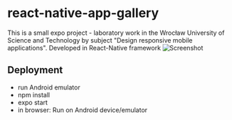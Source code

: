 # react-native-app-gallery

This is a small  expo project - laboratory work in the Wrocław University of Science and Technology by subject "Design responsive mobile applications". Developed in React-Native framework
![Screenshot](https://github.com/RiseToDev/react-native-app-gallery/blob/master/screenshots/gallery.png)

## Deployment
- run Android emulator
- npm install
- expo start
- in browser: Run on Android device/emulator
